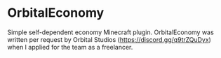 # OrbitalEconomy

Simple self-dependent economy Minecraft plugin. OrbitalEconomy was written per request by Orbital Studios (https://discord.gg/q9trZQuDyx) when I applied for the team as a freelancer.
